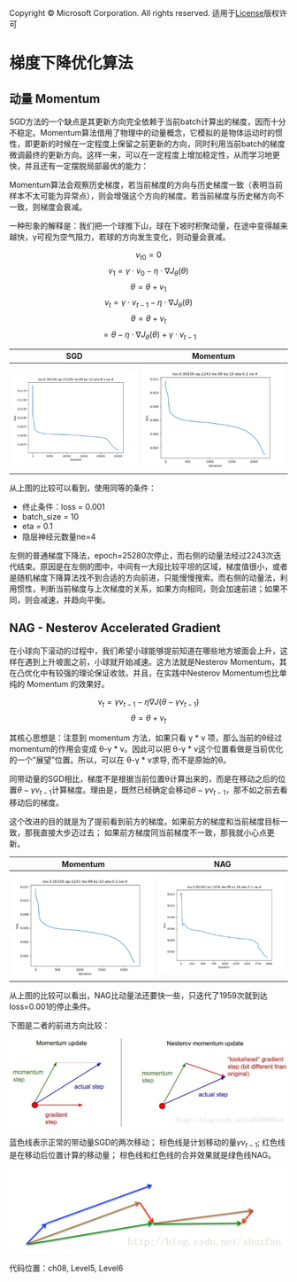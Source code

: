 Copyright © Microsoft Corporation. All rights reserved.
  适用于[License](https://github.com/Microsoft/ai-edu/blob/master/LICENSE.md)版权许可

# 梯度下降优化算法

## 动量 Momentum

SGD方法的一个缺点是其更新方向完全依赖于当前batch计算出的梯度，因而十分不稳定。Momentum算法借用了物理中的动量概念，它模拟的是物体运动时的惯性，即更新的时候在一定程度上保留之前更新的方向，同时利用当前batch的梯度微调最终的更新方向。这样一来，可以在一定程度上增加稳定性，从而学习地更快，并且还有一定摆脱局部最优的能力：

Momentum算法会观察历史梯度，若当前梯度的方向与历史梯度一致（表明当前样本不太可能为异常点），则会增强这个方向的梯度。若当前梯度与历史梯方向不一致，则梯度会衰减。

一种形象的解释是：我们把一个球推下山，球在下坡时积聚动量，在途中变得越来越快，γ可视为空气阻力，若球的方向发生变化，则动量会衰减。

$$v_{t0} = 0$$
$$v_1 = \gamma \cdot v_{0} - \eta \cdot \nabla J_{\theta}(\theta)$$
$$\theta = \theta + v_1$$
$$v_t = \gamma \cdot v_{t-1} - \eta \cdot \nabla J_{\theta}(\theta)$$
$$\theta = \theta + v_t$$
$$ = \theta - \eta \cdot \nabla J_{\theta}(\theta)+ \gamma \cdot v_{t-1}$$

|SGD|Momentum|
|---|---|
|<img src=".\Images\8\SGD.png">|<img src=".\Images\8\Momentum.png">|

从上图的比较可以看到，使用同等的条件：
- 终止条件：loss = 0.001
- batch_size = 10
- eta = 0.1
- 隐层神经元数量ne=4

左侧的普通梯度下降法，epoch=25280次停止，而右侧的动量法经过2243次迭代结束。原因是在左侧的图中，中间有一大段比较平坦的区域，梯度值很小，或者是随机梯度下降算法找不到合适的方向前进，只能慢慢搜索。而右侧的动量法，利用惯性，判断当前梯度与上次梯度的关系，如果方向相同，则会加速前进；如果不同，则会减速，并趋向平衡。

## NAG - Nesterov Accelerated Gradient

在小球向下滚动的过程中，我们希望小球能够提前知道在哪些地方坡面会上升，这样在遇到上升坡面之前，小球就开始减速。这方法就是Nesterov Momentum，其在凸优化中有较强的理论保证收敛。并且，在实践中Nesterov Momentum也比单纯的 Momentum 的效果好。

$$v_t = \gamma v_{t-1} - \eta \nabla J(\theta - \gamma v_{t-1})$$
$$\theta = \theta + v_t$$

其核心思想是：注意到 momentum 方法，如果只看 γ * v 项，那么当前的θ经过momentum的作用会变成 θ-γ * v。因此可以把 θ-γ * v这个位置看做是当前优化的一个”展望”位置。所以，可以在 θ-γ * v求导, 而不是原始的θ。

同带动量的SGD相比，梯度不是根据当前位置θ计算出来的，而是在移动之后的位置$\theta - \gamma v_{t-1}$计算梯度。理由是，既然已经确定会移动$\theta - \gamma v_{t-1}$，那不如之前去看移动后的梯度。

这个改进的目的就是为了提前看到前方的梯度。如果前方的梯度和当前梯度目标一致，那我直接大步迈过去； 如果前方梯度同当前梯度不一致，那我就小心点更新。

|Momentum|NAG|
|---|---|
|<img src=".\Images\8\Momentum.png">|<img src=".\Images\8\NAG.png">|

从上图的比较可以看出，NAG比动量法还要快一些，只迭代了1959次就到达loss=0.001的停止条件。

下图是二者的前进方向比较：

<img src=".\Images\8\NesterovMomentum.jpg">

蓝色线表示正常的带动量SGD的两次移动； 棕色线是计划移动的量$\gamma v_{t-1}$; 红色线是在移动后位置计算的移动量； 棕色线和红色线的合并效果就是绿色线NAG。

<img src=".\Images\8\sgd_m_nag.png">

代码位置：ch08, Level5, Level6
